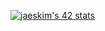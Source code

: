[![jaeskim's 42 stats](https://badge42.herokuapp.com/api/stats/sgiovo?privacyName=true?darkMode=true)](https://github.com/JaeSeoKim/badge42)
